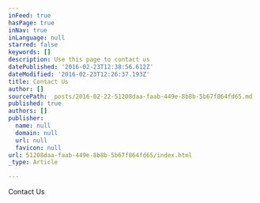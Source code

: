 ```yaml
---
inFeed: true
hasPage: true
inNav: true
inLanguage: null
starred: false
keywords: []
description: Use this page to contact us
datePublished: '2016-02-23T12:38:56.612Z'
dateModified: '2016-02-23T12:26:37.193Z'
title: Contact Us
author: []
sourcePath: _posts/2016-02-22-51208daa-faab-449e-8b8b-5b67f864fd65.md
published: true
authors: []
publisher:
  name: null
  domain: null
  url: null
  favicon: null
url: 51208daa-faab-449e-8b8b-5b67f864fd65/index.html
_type: Article

---
```

Contact Us